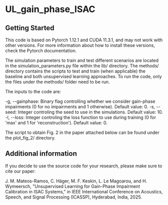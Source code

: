 # UL_gain_phase_ISAC

## Getting Started
This code is based on Pytorch 1.12.1 and CUDA 11.3.1, and may not work with other versions. For more information about how to install these versions, check the Pytorch documentation.

The simulation parameters to train and test different scenarios are located in the simulation_parameters.py file within the lib/ directory. The methods/ directory contains the scripts to test and train (when applicable) the baseline and both unsupervised learning approaches. To run the code, only the files under the methods/ folder need to be run.

The inputs to the code are:

-g, --gainphase: Binary flag controlling whether we consider gain-phase impairments (0 for no impairments and 1 otherwise). Default value: 0.
-s, --seed: Integer controling the seed to use in the simulations. Default value: 10.
-l, --loss: Integer controling the loss function to use during training (0 for 'max' and 1 for 'reconstruction'). Default value: 0.

The script to obtain Fig. 2 in the paper attached below can be found under the plot_fig_2/ directory.

## Additional information
If you decide to use the source code for your research, please make sure to cite our paper:

J. M. Mateos-Ramos, C. Häger, M. F. Keskin, L. Le Magoarou, and H. Wymeersch, "Unsupervised Learning for Gain-Phase Impairment Calibration in ISAC Systems," in IEEE International Conference on Acoustics, Speech, and Signal Processing (ICASSP), Hyderabad, India, 2025.
